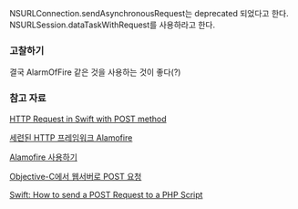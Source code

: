 NSURLConnection.sendAsynchronousRequest는 deprecated 되었다고 한다. 
NSURLSession.dataTaskWithRequest를 사용하라고 한다.

### 고찰하기

결국 AlarmOfFire 같은 것을 사용하는 것이 좋다(?)

### 참고 자료

[HTTP Request in Swift with POST method](http://stackoverflow.com/questions/26364914/http-request-in-swift-with-post-method)

[세련된 HTTP 프레임워크 Alamofire](http://outofbedlam.github.io/swift/2016/02/04/Alamofire/)

[Alamofire 사용하기](http://rhammer.tistory.com/115)

[Objective-C에서 웹서버로 POST 요청](http://soooprmx.com/wp/archives/4909)

[Swift: How to send a POST Request to a PHP Script](http://www.ios-blog.co.uk/tutorials/swift/swift-how-to-send-a-post-request-to-a-php-script/)